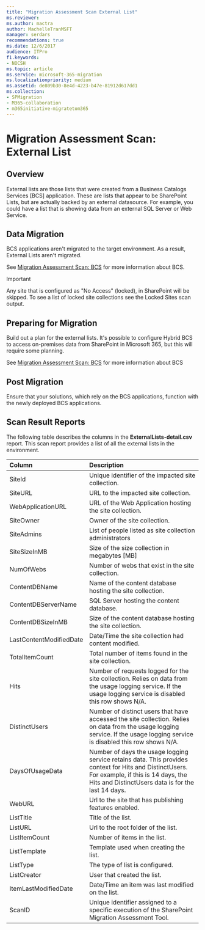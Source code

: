 ```yaml
---
title: "Migration Assessment Scan External List"
ms.reviewer: 
ms.author: mactra
author: MachelleTranMSFT
manager: serdars
recommendations: true
ms.date: 12/6/2017
audience: ITPro
f1.keywords:
- NOCSH
ms.topic: article
ms.service: microsoft-365-migration
ms.localizationpriority: medium
ms.assetid: de809b30-8e4d-4223-b47e-81912d617dd1
ms.collection:
- SPMigration
- M365-collaboration
- m365initiative-migratetom365
---
```


# Migration Assessment Scan: External List

## Overview

External lists are those lists that were created from a Business Catalogs Services [BCS] application. These are lists that appear to be SharePoint Lists, but are actually backed by an external datasource. For example, you could have a list that is showing data from an external SQL Server or Web Service.
  
## Data Migration

BCS applications aren't migrated to the target environment. As a result, External Lists aren't migrated.
  
See [Migration Assessment Scan: BCS](migration-assessment-scan-bcs.md) for more information about BCS. 
  
> [!IMPORTANT]
> Any site that is configured as "No Access" (locked), in SharePoint will be skipped. To see a list of locked site collections see the Locked Sites scan output. 
  
## Preparing for Migration

Build out a plan for the external lists. It's possible to configure Hybrid BCS to access on-premises data from SharePoint in Microsoft 365, but this will require some planning. 
  
See [Migration Assessment Scan: BCS](migration-assessment-scan-bcs.md) for more information about BCS 
  
## Post Migration

Ensure that your solutions, which rely on the BCS applications, function with the newly deployed BCS applications.
  
## Scan Result Reports

The following table describes the columns in the **ExternalLists-detail.csv** report. This scan report provides a list of all the external lists in the environment. 
  
|**Column**|**Description**|
|:-----|:-----|
|SiteId  <br/> |Unique identifier of the impacted site collection.  <br/> |
|SiteURL  <br/> |URL to the impacted site collection.  <br/> |
|WebApplicationURL  <br/> |URL of the Web Application hosting the site collection.  <br/> |
|SiteOwner  <br/> |Owner of the site collection.  <br/> |
|SiteAdmins  <br/> |List of people listed as site collection administrators  <br/> |
|SiteSizeInMB  <br/> |Size of the size collection in megabytes [MB]  <br/> |
|NumOfWebs  <br/> |Number of webs that exist in the site collection.  <br/> |
|ContentDBName  <br/> |Name of the content database hosting the site collection.  <br/> |
|ContentDBServerName  <br/> |SQL Server hosting the content database.  <br/> |
|ContentDBSizeInMB  <br/> |Size of the content database hosting the site collection.  <br/> |
|LastContentModifiedDate  <br/> |Date/Time the site collection had content modified.  <br/> |
|TotalItemCount  <br/> |Total number of items found in the site collection.  <br/> |
|Hits  <br/> |Number of requests logged for the site collection. Relies on data from the usage logging service. If the usage logging service is disabled this row shows N/A.  <br/> |
|DistinctUsers  <br/> |Number of distinct users that have accessed the site collection. Relies on data from the usage logging service. If the usage logging service is disabled this row shows N/A.  <br/> |
|DaysOfUsageData  <br/> |Number of days the usage logging service retains data. This provides context for Hits and DistinctUsers. For example, if this is 14 days, the Hits and DistinctUsers data is for the last 14 days.  <br/> |
|WebURL  <br/> |Url to the site that has publishing features enabled.  <br/> |
|ListTitle  <br/> |Title of the list.  <br/> |
|ListURL  <br/> |Url to the root folder of the list.  <br/> |
|ListItemCount  <br/> |Number of items in the list.  <br/> |
|ListTemplate  <br/> |Template used when creating the list.  <br/> |
|ListType  <br/> |The type of list is configured.  <br/> |
|ListCreator  <br/> |User that created the list.  <br/> |
|ItemLastModifiedDate  <br/> |Date/Time an item was last modified on the list.  <br/> |
|ScanID  <br/> | Unique identifier assigned to a specific execution of the SharePoint Migration Assessment Tool.  <br/> |
   

